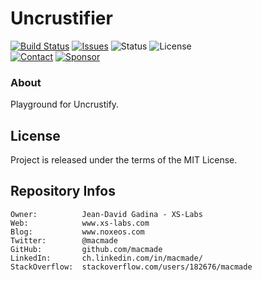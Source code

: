 Uncrustifier
============

[![Build Status](https://img.shields.io/github/workflow/status/macmade/Uncrustifier/ci-mac?label=macOS&logo=apple)](https://github.com/macmade/Uncrustifier/actions/workflows/ci-mac.yaml)
[![Issues](http://img.shields.io/github/issues/macmade/Uncrustifier.svg?logo=github)](https://github.com/macmade/Uncrustifier/issues)
![Status](https://img.shields.io/badge/status-active-brightgreen.svg?logo=git)
![License](https://img.shields.io/badge/license-mit-brightgreen.svg?logo=open-source-initiative)  
[![Contact](https://img.shields.io/badge/follow-@macmade-blue.svg?logo=twitter&style=social)](https://twitter.com/macmade)
[![Sponsor](https://img.shields.io/badge/sponsor-macmade-pink.svg?logo=github-sponsors&style=social)](https://github.com/sponsors/macmade)

### About

Playground for Uncrustify.

License
-------

Project is released under the terms of the MIT License.

Repository Infos
----------------

    Owner:          Jean-David Gadina - XS-Labs
    Web:            www.xs-labs.com
    Blog:           www.noxeos.com
    Twitter:        @macmade
    GitHub:         github.com/macmade
    LinkedIn:       ch.linkedin.com/in/macmade/
    StackOverflow:  stackoverflow.com/users/182676/macmade
